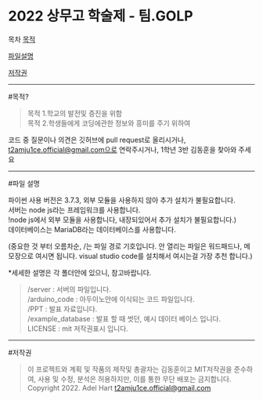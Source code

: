 2022 상무고 학술제 - 팀.GOLP
=========================
목차
[목적](#목적?)  
  
[파일설명](#파일-설명)

[저작권](#저작권)
- - -
#목적?  
>목적 1.학교의 발전및 증진을 위함  
>목적 2.학생들에게 코딩에관한 정보와 흥미를 주기 위하여

코드 중 질문이나 의견은 깃허브에 pull request로 올리시거나, t2amju1ce.official@gmail.com으로 연락주시거나, 1학년 3반 김동훈을 찾아와 주세요
- - -
#파일 설명  

파이썬 사용 버전은 3.7.3, 외부 모듈을 사용하지 않아 추가 설치가 불필요합니다.  
서버는 node js라는 프레임워크를 사용합니다.  
!node js에서 외부 모듈을 사용합니다, 내장되있어서 추가 설치가 불필요합니다.)  
데이터베이스는 MariaDB라는 데이터베이스를 사용합니다.  


(중요한 것 부터 오름차순, /는 파일 경로 기호입니다.      안 열리는 파일은 워드패드나, 메모장으로 여시면 됩니다. visual studio code를 설치해서 여시는걸 가장 추천 합니다.)  

*세세한 설명은 각 폴더안에 있으니, 참고바랍니다.

>/server :   서버의 파일입니다.  
>/arduino_code : 아두이노안에 이식되는 코드 파일입니다.  
>/PPT : 발표 자료입니다.  
>/example_database : 발표 할 때 썻던, 예시 데이터 베이스 입니다.  
>LICENSE : mit 저작권표시 입니다.  
- - -
#저작권
>이 프로젝트와 계획 및 작품의 제작및 총괄자는 김동훈이고 MIT저작권을 준수하여, 사용 및 수정, 분석은 허용하지만, 
>이를 통한 무단 배포는 금지합니다.  
>Copyright 2022. Adel Hart <t2amju1ce.official@gmail.com>